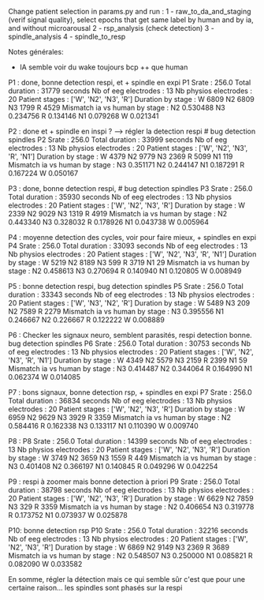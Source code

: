 Change patient selection in params.py and run : 
1 - raw_to_da_and_staging (verif signal quality), select epochs that get same label by human and by ia, and without microarousal
2 - rsp_analysis (check detection)
3 - spindle_analysis
4 - spindle_to_resp

Notes générales:
- IA semble voir du wake toujours bcp ++ que human

P1 : done, bonne detection respi, et + spindle en expi
P1
Srate : 256.0
Total duration : 31779 seconds
Nb of eeg electrodes : 13
Nb physios electrodes : 20
Patient stages : ['W', 'N2', 'N3', 'R']
Duration by stage :
W 6809
N2 6809
N3 1799
R 4529
Mismatch ia vs human by stage :
N2    0.530488
N3    0.234756
R     0.134146
N1    0.079268
W     0.021341


P2 : done et + spindle en inspi ? --> régler la detection respi # bug detection spindles
P2
Srate : 256.0
Total duration : 33999 seconds
Nb of eeg electrodes : 13
Nb physios electrodes : 20
Patient stages : ['W', 'N2', 'N3', 'R', 'N1']
Duration by stage :
W 4379
N2 9779
N3 2369
R 5099
N1 119
Mismatch ia vs human by stage :
N3    0.351171
N2    0.244147
N1    0.187291
R     0.167224
W     0.050167


P3 : done, bonne detection respi, # bug detection spindles
P3
Srate : 256.0
Total duration : 35930 seconds
Nb of eeg electrodes : 13
Nb physios electrodes : 20
Patient stages : ['W', 'N2', 'N3', 'R']
Duration by stage :
W 2339
N2 9029
N3 1319
R 4919
Mismatch ia vs human by stage :
N2    0.443340
N3    0.328032
R     0.178926
N1    0.043738
W     0.005964

P4 : moyenne detection des cycles, voir pour faire mieux, + spindles en expi
P4
Srate : 256.0
Total duration : 33093 seconds
Nb of eeg electrodes : 13
Nb physios electrodes : 20
Patient stages : ['W', 'N2', 'N3', 'R', 'N1']
Duration by stage :
W 5219
N2 8189
N3 599
R 3719
N1 29
Mismatch ia vs human by stage :
N2    0.458613
N3    0.270694
R     0.140940
N1    0.120805
W     0.008949

P5 : bonne detection respi, bug detection spindles
P5
Srate : 256.0
Total duration : 33343 seconds
Nb of eeg electrodes : 13
Nb physios electrodes : 20
Patient stages : ['W', 'N3', 'N2', 'R']
Duration by stage :
W 5489
N3 209
N2 7589
R 2279
Mismatch ia vs human by stage :
N3    0.395556
N1    0.246667
N2    0.226667
R     0.122222
W     0.008889

P6 : Checker les signaux neuro, semblent parasités, respi detection bonne. bug detection spindles
P6
Srate : 256.0
Total duration : 30753 seconds
Nb of eeg electrodes : 13
Nb physios electrodes : 20
Patient stages : ['W', 'N2', 'N3', 'R', 'N1']
Duration by stage :
W 4349
N2 5579
N3 2159
R 2399
N1 59
Mismatch ia vs human by stage :
N3    0.414487
N2    0.344064
R     0.164990
N1    0.062374
W     0.014085

P7 : bons signaux, bonne detection rsp, + spindles en expi
P7
Srate : 256.0
Total duration : 36834 seconds
Nb of eeg electrodes : 13
Nb physios electrodes : 20
Patient stages : ['W', 'N2', 'N3', 'R']
Duration by stage :
W 6959
N2 9629
N3 3929
R 3359
Mismatch ia vs human by stage :
N2    0.584416
R     0.162338
N3    0.133117
N1    0.110390
W     0.009740

P8 : 
P8
Srate : 256.0
Total duration : 14399 seconds
Nb of eeg electrodes : 13
Nb physios electrodes : 20
Patient stages : ['W', 'N2', 'N3', 'R']
Duration by stage :
W 3749
N2 3659
N3 1559
R 449
Mismatch ia vs human by stage :
N3    0.401408
N2    0.366197
N1    0.140845
R     0.049296
W     0.042254

P9 : respi à zoomer mais bonne detection à priori
P9
Srate : 256.0
Total duration : 38798 seconds
Nb of eeg electrodes : 13
Nb physios electrodes : 20
Patient stages : ['W', 'N2', 'N3', 'R']
Duration by stage :
W 6629
N2 7859
N3 329
R 3359
Mismatch ia vs human by stage :
N2    0.406654
N3    0.319778
R     0.173752
N1    0.073937
W     0.025878

P10: bonne detection rsp
P10
Srate : 256.0
Total duration : 32216 seconds
Nb of eeg electrodes : 13
Nb physios electrodes : 20
Patient stages : ['W', 'N2', 'N3', 'R']
Duration by stage :
W 6869
N2 9149
N3 2369
R 3689
Mismatch ia vs human by stage :
N2    0.548507
N3    0.250000
N1    0.085821
R     0.082090
W     0.033582


En somme, régler la détection mais ce qui semble sûr c'est que pour une certaine raison... les spindles sont phasés sur la respi

